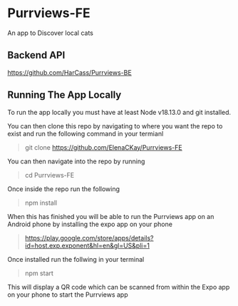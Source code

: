# Purrviews-FE
An app to Discover local cats
## Backend API
https://github.com/HarCass/Purrviews-BE
## Running The App Locally
To run the app locally you must have at least Node v18.13.0 and git installed.

You can then clone this repo by navigating to where you want the repo to exist and run the following command in your termianl

>git clone https://github.com/ElenaCKay/Purrviews-FE

You can then navigate into the repo by running

>cd Purrviews-FE

Once inside the repo run the following

>npm install

When this has finished you will be able to run the Purrviews app on an Android phone by installing the expo app on your phone

>https://play.google.com/store/apps/details?id=host.exp.exponent&hl=en&gl=US&pli=1

Once installed run the follwing in your terminal

>npm start

This will display a QR code which can be scanned from within the Expo app on your phone to start the Purrviews app